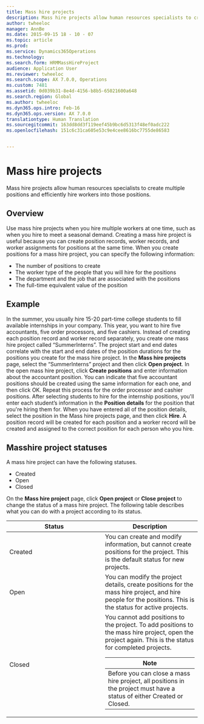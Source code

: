 ```yaml
---
title: Mass hire projects
description: Mass hire projects allow human resources specialists to create multiple positions and efficiently hire workers into those positions.
author: twheeloc
manager: AnnBe
ms.date: 2015-09-15 18 - 10 - 07
ms.topic: article
ms.prod: 
ms.service: Dynamics365Operations
ms.technology: 
ms.search.form: HRMMassHireProject
audience: Application User
ms.reviewer: twheeloc
ms.search.scope: AX 7.0.0, Operations
ms.custom: 7481
ms.assetid: 0d039b31-8e4d-4156-b8b5-65021600a648
ms.search.region: Global
ms.author: twheeloc
ms.dyn365.ops.intro: Feb-16
ms.dyn365.ops.version: AX 7.0.0
translationtype: Human Translation
ms.sourcegitcommit: 163dd8dd3f119eef45b9bc6d5313f48ef0adc222
ms.openlocfilehash: 151c6c31ca605e53c9e4cee8616bc7755de86583


---
```


# <a name="mass-hire-projects"></a>Mass hire projects

Mass hire projects allow human resources specialists to create multiple positions and efficiently hire workers into those positions.

<a name="overview"></a>Overview
--------

Use mass hire projects when you hire multiple workers at one time, such as when you hire to meet a seasonal demand. Creating a mass hire project is useful because you can create position records, worker records, and worker assignments for positions at the same time. When you create positions for a mass hire project, you can specify the following information:
-   The number of positions to create
-   The worker type of the people that you will hire for the positions
-   The department and the job that are associated with the positions
-   The full-time equivalent value of the position

## <a name="example"></a>Example
In the summer, you usually hire 15-20 part-time college students to fill available internships in your company. This year, you want to hire five accountants, five order processors, and five cashiers. Instead of creating each position record and worker record separately, you create one mass hire project called “SummerInterns”. The project start and end dates correlate with the start and end dates of the position durations for the positions you create for the mass hire project. In the **Mass hire projects** page, select the “SummerInterns” project and then click **Open project**. In the open mass hire project, click **Create positions** and enter information about the accountant position. You can indicate that five accountant positions should be created using the same information for each one, and then click OK. Repeat this process for the order processor and cashier positions. After selecting students to hire for the internship positions, you'll enter each student’s information in the **Position details** for the position that you're hiring them for. When you have entered all of the position details, select the position in the Mass hire projects page, and then click **Hire**. A position record will be created for each position and a worker record will be created and assigned to the correct position for each person who you hire.

## <a name="masshire-project-statuses"></a>Masshire project statuses
A mass hire project can have the following statuses.
-   Created
-   Open
-   Closed

On the **Mass hire project** page, click **Open project** or **Close project** to change the status of a mass hire project. The following table describes what you can do with a project according to its status.

<table>
<colgroup>
<col width="50%" />
<col width="50%" />
</colgroup>
<thead>
<tr class="header">
<th>Status</th>
<th>Description</th>
</tr>
</thead>
<tbody>
<tr class="odd">
<td>Created</td>
<td>You can create and modify information, but cannot create positions for the project. This is the default status for new projects.</td>
</tr>
<tr class="even">
<td>Open</td>
<td>You can modify the project details, create positions for the mass hire project, and hire people for the positions. This is the status for active projects.</td>
</tr>
<tr class="odd">
<td>Closed</td>
<td>You cannot add positions to the project. To add positions to the mass hire project, open the project again. This is the status for completed projects.
<div class="alert">
<table>
<thead>
<tr class="header">
<th><strong>Note</strong></th>
</tr>
</thead>
<tbody>
<tr class="odd">
<td>Before you can close a mass hire project, all positions in the project must have a status of either Created or Closed.</td>
</tr>
</tbody>
</table>
</div></td>
</tr>
</tbody>
</table>

 






<!--HONumber=Feb17_HO3-->


